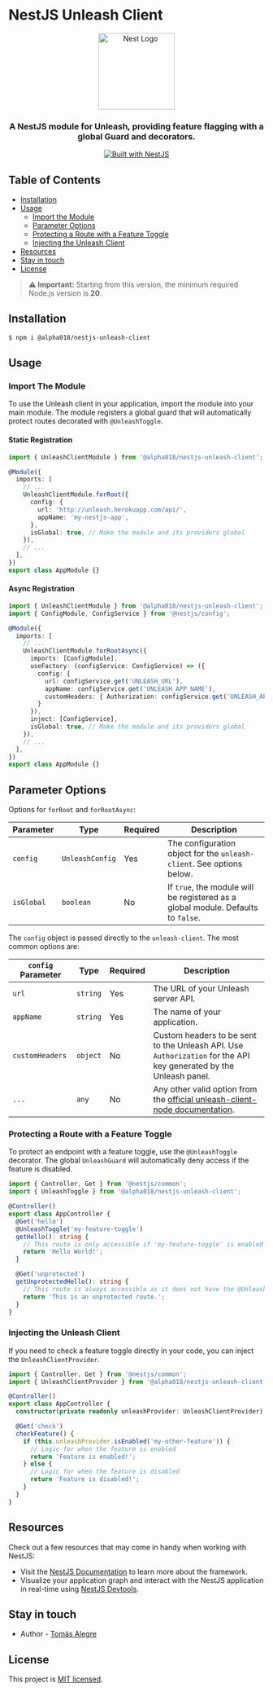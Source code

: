 # NestJS Unleash Client

<div align="center">
  <a href="http://nestjs.com/" target="_blank">
    <img src="https://nestjs.com/img/logo_text.svg" width="150" alt="Nest Logo" />
  </a>
</div>

<h3 align="center">A NestJS module for Unleash, providing feature flagging with a global Guard and decorators.</h3>

<div align="center">
  <a href="https://nestjs.com" target="_blank">
    <img src="https://img.shields.io/badge/built%20with-NestJs-red.svg" alt="Built with NestJS">
  </a>
</div>

## Table of Contents
- [Installation](#installation)
- [Usage](#usage)
  - [Import the Module](#import-the-module)
  - [Parameter Options](#parameter-options)
  - [Protecting a Route with a Feature Toggle](#protecting-a-route-with-a-feature-toggle)
  - [Injecting the Unleash Client](#injecting-the-unleash-client)
- [Resources](#resources)
- [Stay in touch](#stay-in-touch)
- [License](#license)

> **⚠️ Important:** Starting from this version, the minimum required Node.js version is **20**.

## Installation
```bash
$ npm i @alpha018/nestjs-unleash-client
```

## Usage

### Import The Module
To use the Unleash client in your application, import the module into your main module. The module registers a global guard that will automatically protect routes decorated with `@UnleashToggle`.

#### Static Registration
```ts
import { UnleashClientModule } from '@alpha018/nestjs-unleash-client';

@Module({
  imports: [
    // ...
    UnleashClientModule.forRoot({
      config: {
        url: 'http://unleash.herokuapp.com/api/',
        appName: 'my-nestjs-app',
      },
      isGlobal: true, // Make the module and its providers global
    }),
    // ...
  ],
})
export class AppModule {}
```

#### Async Registration
```ts
import { UnleashClientModule } from '@alpha018/nestjs-unleash-client';
import { ConfigModule, ConfigService } from '@nestjs/config';

@Module({
  imports: [
    // ...
    UnleashClientModule.forRootAsync({
      imports: [ConfigModule],
      useFactory: (configService: ConfigService) => ({
        config: {
          url: configService.get('UNLEASH_URL'),
          appName: configService.get('UNLEASH_APP_NAME'),
          customHeaders: { Authorization: configService.get('UNLEASH_API_TOKEN') },
        }
      }),
      inject: [ConfigService],
      isGlobal: true, // Make the module and its providers global
    }),
    // ...
  ],
})
export class AppModule {}
```

## Parameter Options

Options for `forRoot` and `forRootAsync`:

| Parameter | Type              | Required | Description                                                                    |
|-----------|-------------------|----------|--------------------------------------------------------------------------------|
| `config`  | `UnleashConfig`   | Yes      | The configuration object for the `unleash-client`. See options below.          |
| `isGlobal`  | `boolean`         | No       | If `true`, the module will be registered as a global module. Defaults to `false`. |

The `config` object is passed directly to the `unleash-client`. The most common options are:

| `config` Parameter | Type     | Required | Description                                                                                                |
|--------------------|----------|----------|------------------------------------------------------------------------------------------------------------|
| `url`              | `string` | Yes      | The URL of your Unleash server API.                                                                        |
| `appName`          | `string` | Yes      | The name of your application.                                                                              |
| `customHeaders`    | `object` | No       | Custom headers to be sent to the Unleash API. Use `Authorization` for the API key generated by the Unleash panel. |
| `...`              | `any`    | No       | Any other valid option from the [official unleash-client-node documentation](https://docs.getunleash.io/reference/sdks/node). |

### Protecting a Route with a Feature Toggle
To protect an endpoint with a feature toggle, use the `@UnleashToggle` decorator. The global `UnleashGuard` will automatically deny access if the feature is disabled.

```ts
import { Controller, Get } from '@nestjs/common';
import { UnleashToggle } from '@alpha018/nestjs-unleash-client';

@Controller()
export class AppController {
  @Get('hello')
  @UnleashToggle('my-feature-toggle')
  getHello(): string {
    // This route is only accessible if 'my-feature-toggle' is enabled in Unleash
    return 'Hello World!';
  }

  @Get('unprotected')
  getUnprotectedHello(): string {
    // This route is always accessible as it does not have the @UnleashToggle decorator
    return 'This is an unprotected route.';
  }
}
```

### Injecting the Unleash Client
If you need to check a feature toggle directly in your code, you can inject the `UnleashClientProvider`.

```ts
import { Controller, Get } from '@nestjs/common';
import { UnleashClientProvider } from '@alpha018/nestjs-unleash-client';

@Controller()
export class AppController {
  constructor(private readonly unleashProvider: UnleashClientProvider) {}

  @Get('check')
  checkFeature() {
    if (this.unleashProvider.isEnabled('my-other-feature')) {
      // Logic for when the feature is enabled
      return 'Feature is enabled!';
    } else {
      // Logic for when the feature is disabled
      return 'Feature is disabled!';
    }
  }
}
```

## Resources

Check out a few resources that may come in handy when working with NestJS:

- Visit the [NestJS Documentation](https://docs.nestjs.com) to learn more about the framework.
- Visualize your application graph and interact with the NestJS application in real-time using [NestJS Devtools](https://devtools.nestjs.com).


## Stay in touch

- Author - [Tomás Alegre](https://github.com/Alpha018)

## License

This project is [MIT licensed](LICENSE).
